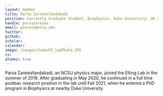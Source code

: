 ```yaml
---
layout: member
title: Parsa Zareiesfandabadi
position: Currently Graduate Student, Biophysics, Duke University; UG and Postbac Researcher, Elting Lab, 2018-2021
handle: parsazareies
email: pzareie@ncsu.edu
twitter:
github:
scholar:
calendar:
image: /images/team/PZ_labPhoto.JPG
cv:
alumni: true
---
```


Parsa Zareiesfandabadi, an NCSU physics major, joined the Elting Lab in the summer of 2018. After graduating in May 2020, he continued in a full time postbac research position in the lab until Fall 2021, when he entered a PhD program in Biophysics at nearby Duke University.
